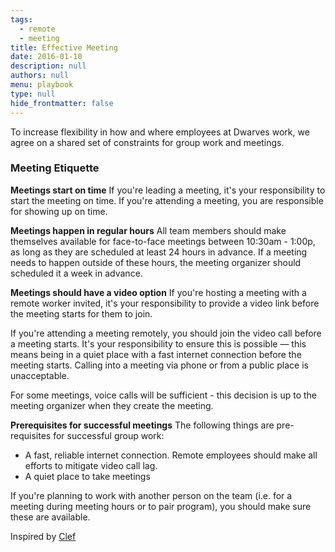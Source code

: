 ```yaml
---
tags: 
  - remote
  - meeting
title: Effective Meeting
date: 2016-01-10
description: null
authors: null
menu: playbook
type: null
hide_frontmatter: false
---
```

To increase flexibility in how and where employees at Dwarves work, we agree on a shared set of constraints for group work and meetings.

### Meeting Etiquette
<!-- synced_block 20fdb34e-9b71-4dc4-8ba0-76886305e6ee -->

**Meetings start on time**
If you're leading a meeting, it's your responsibility to start the meeting on time. If you're attending a meeting, you are responsible for showing up on time.

**Meetings happen in regular hours**
All team members should make themselves available for face-to-face meetings between 10:30am - 1:00p, as long as they are scheduled at least 24 hours in advance. If a meeting needs to happen outside of these hours, the meeting organizer should scheduled it a week in advance.

**Meetings should have a video option**
If you're hosting a meeting with a remote worker invited, it's your responsibility to provide a video link before the meeting starts for them to join.

If you're attending a meeting remotely, you should join the video call before a meeting starts. It's your responsibility to ensure this is possible — this means being in a quiet place with a fast internet connection before the meeting starts. Calling into a meeting via phone or from a public place is unacceptable.

For some meetings, voice calls will be sufficient - this decision is up to the meeting organizer when they create the meeting.

**Prerequisites for successful meetings**
The following things are pre-requisites for successful group work:
* A fast, reliable internet connection. Remote employees should make all efforts to mitigate video call lag.
* A quiet place to take meetings

If you're planning to work with another person on the team (i.e. for a meeting during meeting hours or to pair program), you should make sure these are available.

Inspired by [Clef](https://github.com/clef/handbook/blob/master/Operations%20Documents/Effective%20Meetings.md)
